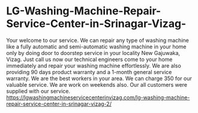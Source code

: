 # LG-Washing-Machine-Repair-Service-Center-in-Srinagar-Vizag-
Your welcome to our service. We can repair any type of washing machine like a fully automatic and semi-automatic washing machine in your home only by doing door to doorstep service in your locality New Gajuwaka, Vizag. Just call us now our technical engineers come to your home immediately and repair your washing machine effortlessly. We are also providing 90 days product warranty and a 1-month general service warranty. We are the best workers in your area. We can charge 350 for our valuable service. We are work on weekends also. Our all customers were supplied with our service. https://lgwashingmachineservicecenterinvizag.com/lg-washing-machine-repair-service-center-in-srinagar-vizag-2/
